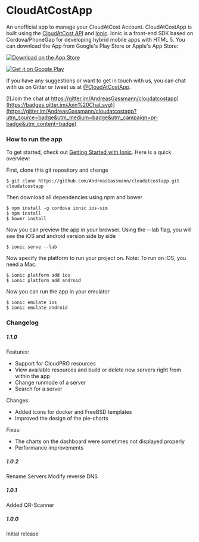 # CloudAtCostApp
An unofficial app to manage your CloudAtCost Account. CloudAtCostApp is built using the [CloudAtCost API](https://github.com/cloudatcost/api) and [Ionic](http://ionicframework.com/).
Ionic is a front-end SDK based on Cordova/PhoneGap for developing hybrid mobile apps with HTML 5. You can download the App from Google's Play Store or Apple's App Store:

[![Download on the App Store](https://devimages.apple.com.edgekey.net/app-store/marketing/guidelines/images/badge-download-on-the-app-store.svg)](https://itunes.apple.com/en/app/cloudatcost/id975360892)

[![Get it on Google Play](https://developer.android.com/images/brand/en_generic_rgb_wo_45.png)](https://play.google.com/store/apps/details?id=com.cloudatcostapp.app)

If you have any suggestions or want to get in touch with us, you can chat with us on Gitter or tweet us at [@CloudAtCostApp](https://twitter.com/cloudatcostapp).

[![Join the chat at https://gitter.im/AndreasGassmann/cloudatcostapp](https://badges.gitter.im/Join%20Chat.svg)](https://gitter.im/AndreasGassmann/cloudatcostapp?utm_source=badge&utm_medium=badge&utm_campaign=pr-badge&utm_content=badge)

### How to run the app

To get started, check out [Getting Started with Ionic](http://ionicframework.com/getting-started/). Here is a quick overview:

First, clone this git repository and change 
````shell
$ git clone https://github.com/AndreasGassmann/cloudatcostapp.git cloudatcostapp
````
Then download all dependencies using npm and bower
````shell
$ npm install -g cordova ionic ios-sim
$ npm install
$ bower install
````
Now you can preview the app in your browser. Using the --lab flag, you will see the iOS and android version side by side
````
$ ionic serve --lab
````
Now specify the platform to run your project on. Note: To run on iOS, you need a Mac.
````shell
$ ionic platform add ios
$ ionic platform add android
````
Now you can run the app in your emulator
````shell
$ ionic emulate ios
$ ionic emulate android
````

### Changelog
##### 1.1.0
Features:
- Support for CloudPRO resources
 - View available resources and build or delete new servers right from within the app
- Change runmode of a server
- Search for a server

Changes:
- Added icons for docker and FreeBSD templates
- Improved the design of the pie-charts

Fixes:
- The charts on the dashboard were sometimes not displayed properly
- Performance improvements
##### 1.0.2
Rename Servers
Modify reverse DNS
##### 1.0.1
Added QR-Scanner
##### 1.0.0
Initial release